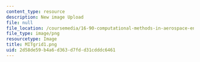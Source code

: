 ```yaml
---
content_type: resource
description: New image Upload
file: null
file_location: /coursemedia/16-90-computational-methods-in-aerospace-engineering-spring-2014/2d58de59b4a6d363d7fdd31cdddc6461_MITgrid1.png
file_type: image/png
resourcetype: Image
title: MITgrid1.png
uid: 2d58de59-b4a6-d363-d7fd-d31cdddc6461
---
```

